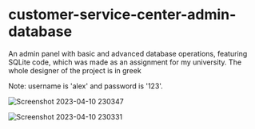 # customer-service-center-admin-database

An admin panel with basic and advanced database operations, featuring SQLite code, which was made as an assignment for my university. The whole designer of the project is in greek

Note: username is 'alex' and password is '123'.

![Screenshot 2023-04-10 230347](https://user-images.githubusercontent.com/98465741/230987840-6f691cc8-1da6-44c3-82f1-6a2dadea35d7.png)


![Screenshot 2023-04-10 230331](https://user-images.githubusercontent.com/98465741/230987850-2768e1ff-401e-40b4-abaf-96f09672cc9b.png)
